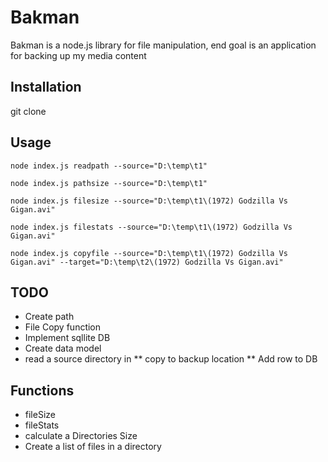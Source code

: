 # Bakman

Bakman is a node.js library for file manipulation, end goal is an application for backing up my media content

## Installation

git clone 

## Usage
`node index.js readpath --source="D:\temp\t1"`

`node index.js pathsize --source="D:\temp\t1"`

`node index.js filesize --source="D:\temp\t1\(1972) Godzilla Vs Gigan.avi"`

`node index.js filestats --source="D:\temp\t1\(1972) Godzilla Vs Gigan.avi"`

`node index.js copyfile --source="D:\temp\t1\(1972) Godzilla Vs Gigan.avi" --target="D:\temp\t2\(1972) Godzilla Vs Gigan.avi"`


## TODO
* Create path
* File Copy function
* Implement sqllite DB
* Create data model
* read a source directory in
** copy to backup location
** Add row to DB

## Functions
* fileSize
* fileStats
* calculate a Directories Size
* Create a list of files in a directory


